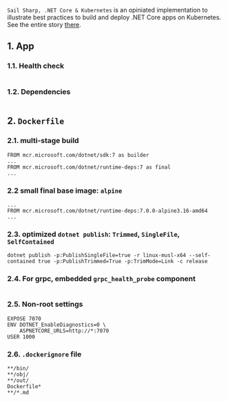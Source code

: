 `Sail Sharp, .NET Core & Kubernetes` is an opiniated implementation to illustrate best practices to build and deploy .NET Core apps on Kubernetes. See the entire story [there]().

## 1. App

### 1.1. Health check

```

```

### 1.2. Dependencies

```

```

## 2. `Dockerfile`

### 2.1. multi-stage build

```
FROM mcr.microsoft.com/dotnet/sdk:7 as builder
...
FROM mcr.microsoft.com/dotnet/runtime-deps:7 as final
...
```

### 2.2 small final base image: `alpine`

```
...
FROM mcr.microsoft.com/dotnet/runtime-deps:7.0.0-alpine3.16-amd64
...
```

### 2.3. optimized `dotnet publish`: `Trimmed`, `SingleFile`, `SelfContained`

```
dotnet publish -p:PublishSingleFile=true -r linux-musl-x64 --self-contained true -p:PublishTrimmed=True -p:TrimMode=Link -c release
```

### 2.4. For grpc, embedded `grpc_health_probe` component

```

```

### 2.5. Non-root settings

```
EXPOSE 7070
ENV DOTNET_EnableDiagnostics=0 \
    ASPNETCORE_URLS=http://*:7070
USER 1000
```

### 2.6. `.dockerignore` file

```
**/bin/
**/obj/
**/out/
Dockerfile*
**/*.md
```
